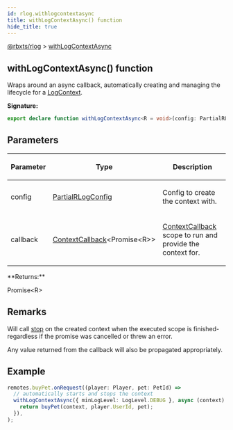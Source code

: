 ```yaml
---
id: rlog.withlogcontextasync
title: withLogContextAsync() function
hide_title: true
---
```


[@rbxts/rlog](./rlog.md) &gt; [withLogContextAsync](./rlog.withlogcontextasync.md)

## withLogContextAsync() function

Wraps around an async callback, automatically creating and managing the lifecycle for a [LogContext](./rlog.logcontext.md)<!-- -->.

**Signature:**

```typescript
export declare function withLogContextAsync<R = void>(config: PartialRLogConfig, callback: ContextCallback<Promise<R>>): Promise<R>;
```

## Parameters

<table><thead><tr><th>

Parameter


</th><th>

Type


</th><th>

Description


</th></tr></thead>
<tbody><tr><td>

config


</td><td>

[PartialRLogConfig](./rlog.partialrlogconfig.md)


</td><td>

Config to create the context with.


</td></tr>
<tr><td>

callback


</td><td>

[ContextCallback](./rlog.contextcallback.md)<!-- -->&lt;Promise&lt;R&gt;&gt;


</td><td>

[ContextCallback](./rlog.contextcallback.md) scope to run and provide the context for.


</td></tr>
</tbody></table>
**Returns:**

Promise&lt;R&gt;

## Remarks

Will call [stop](./rlog.logcontext.stop.md) on the created context when the executed scope is finished- regardless if the promise was cancelled or threw an error.

Any value returned from the callback will also be propagated appropriately.

## Example


```ts
remotes.buyPet.onRequest((player: Player, pet: PetId) =>
  // automatically starts and stops the context
  withLogContextAsync({ minLogLevel: LogLevel.DEBUG }, async (context) => {
    return buyPet(context, player.UserId, pet);
  }),
);
```

